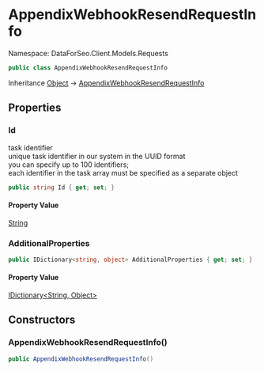 # AppendixWebhookResendRequestInfo

Namespace: DataForSeo.Client.Models.Requests

```csharp
public class AppendixWebhookResendRequestInfo
```

Inheritance [Object](https://docs.microsoft.com/en-us/dotnet/api/system.object) → [AppendixWebhookResendRequestInfo](./dataforseo.client.models.requests.appendixwebhookresendrequestinfo.md)

## Properties

### **Id**

task identifier
 <br>unique task identifier in our system in the UUID format
 <br>you can specify up to 100 identifiers;
 <br>each identifier in the task array must be specified as a separate object

```csharp
public string Id { get; set; }
```

#### Property Value

[String](https://docs.microsoft.com/en-us/dotnet/api/system.string)<br>

### **AdditionalProperties**

```csharp
public IDictionary<string, object> AdditionalProperties { get; set; }
```

#### Property Value

[IDictionary&lt;String, Object&gt;](https://docs.microsoft.com/en-us/dotnet/api/system.collections.generic.idictionary-2)<br>

## Constructors

### **AppendixWebhookResendRequestInfo()**

```csharp
public AppendixWebhookResendRequestInfo()
```
